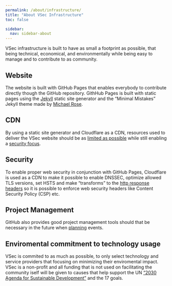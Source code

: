 ```yaml
---
permalink: /about/infrastructure/
title: "About VSec Infrastructure"
toc: false

sidebar:
  nav: sidebar-about
---
```


VSec infrastructure is built to have as small a footprint as possible, that being technical, economical, and environmentally while being easy to manage and to contribute to as community.

## Website
The website is built with GitHub Pages that enables everybody to contribute directly though the GitHub repository.
GithHub Pages is built with static pages using the [Jekyll](https://jekyllrb.com/) static site generator and the “Minimal Mistakes” Jekyll theme made by [Michael Rose](https://mademistakes.com/).

## CDN
By using a static site generator and Cloudflare as a CDN, resources used to deliver the VSec website should be as [limited as possible](https://blog.cloudflare.com/understand-and-reduce-your-carbon-impact-with-cloudflare/
) while still enabling a [security focus](https://securityheaders.com/?q=vsec.dk&followRedirects=on).  

## Security
To enable proper web security in conjunction with GitHub Pages, Cloudflare is used as a CDN to make it possible to enable DNSSEC, optimize allowed TLS versions, set HSTS and make “transforms” to the [http response headers](https://blog.cloudflare.com/transform-http-response-headers/) so it is possible to enforce web security headers like Content Security Policy (CSP) etc.

## Project Management
GitHub also provides good project management tools should that be necessary in the future when [planning](https://docs.github.com/en/issues/trying-out-the-new-projects-experience/about-projects) events.

## Enviromental commitment to technology usage
VSec is commited to as much as possible, to only select technology and service providers that focusing on minimizing their enviromental impact.
VSec is a non-profit and all funding that is not used on facilitating the community iself will be given to causes that help support the UN [“2030 Agenda for Sustainable Development”](https://sdgs.un.org/goals) and the 17 goals.
